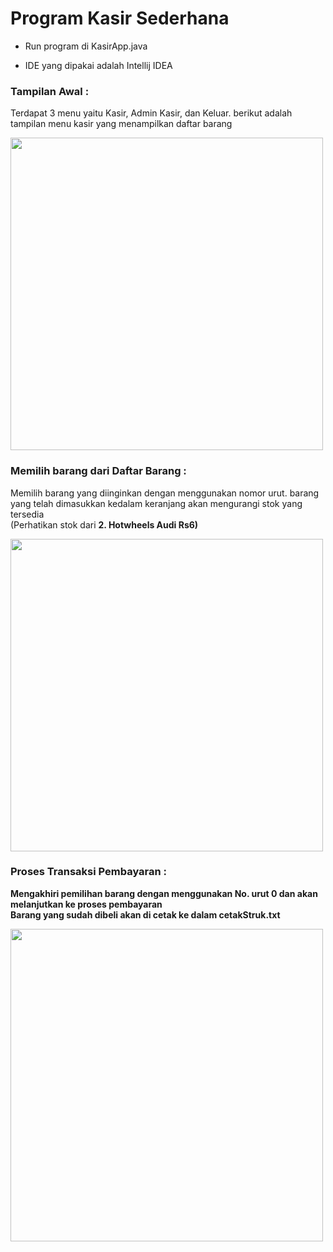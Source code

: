# Program Kasir Sederhana

- Run program di KasirApp.java

- IDE yang dipakai adalah Intellij IDEA

<div>
  <h3>Tampilan Awal :</h3>
  <p>Terdapat 3 menu yaitu Kasir, Admin Kasir, dan Keluar. berikut adalah tampilan menu kasir yang menampilkan daftar barang</p>
  <img width=500 src="https://github.com/radithya-mahesa/ProgramKasir-java/assets/111278292/0e6aef2d-ed8b-45de-bea8-bb5758c2150f"><br>
</div>

<div>
  <h3>Memilih barang dari Daftar Barang :</h3>
  <p>Memilih barang yang diinginkan dengan menggunakan nomor urut. barang yang telah dimasukkan kedalam keranjang akan mengurangi stok yang tersedia<br>(Perhatikan stok   dari <strong>2. Hotwheels Audi Rs6</underline>)</p>
    <img width=500 src="https://github.com/radithya-mahesa/ProgramKasir-java/assets/111278292/ef8413c1-8ddd-4a8e-bc01-88d57cc53784"><br>
</div>

<div>
  <h3>Proses Transaksi Pembayaran :</h3>
  <p>Mengakhiri pemilihan barang dengan menggunakan No. urut 0 dan akan melanjutkan ke proses pembayaran<br>Barang yang sudah dibeli akan di cetak ke dalam cetakStruk.txt</p>
  <img width=500 src="https://github.com/radithya-mahesa/ProgramKasir-java/assets/111278292/0fd8529b-8dd8-40a5-96c1-71aec2763611">
</div>


